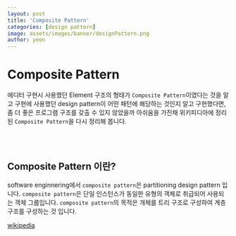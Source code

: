 ```yaml
---
layout: post
title: 'Composite Pattern'
categories: [design pattern]
image: assets/images/banner/designPattern.png
author: yeon
---
```


# Composite Pattern

에디터 구현시 사용했던 Element 구조의 형태가 `Composite Pattern`이였다는 것을 알고 구현에 사용했던 design pattern이 어떤 패턴에 해당하는 것인지 알고 구현했다면, 좀 더 좋은 프로그램 구조를 갖출 수 있지 않았을까 아쉬움을 가진채 위키피디아에 정리된 `Composite Pattern`을 다시 정리해 봅니다. <br>

<br><br>

## Composite Pattern 이란?

software enginnering에서 `composite pattern`은 partitioning design pattern 입니다. `composite pattern`은 단일 인스턴스가 동일한 유형의 객체로 취급되어 사용되는 객체 그룹입니다. `composite pattern`의 목적은 개체를 트리 구조로 구성하여 계층 구조를 구성하는 것 입니다. <br>

[wikipedia](https://en.wikipedia.org/wiki/Composite_pattern) <br>

<br>
